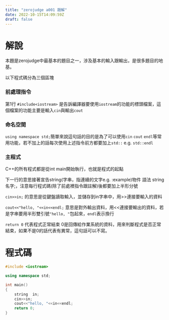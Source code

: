 ```yaml
---
title: "zerojudge a001 題解"
date: 2022-10-15T14:09:59Z
draft: false 
---
```


# 解說

本題是zerojudge中最基本的題目之一，涉及基本的輸入跟輸出，是很多題目的地基。

以下程式碼分為三個區塊 

### 前處理指令

第1行 `#include<iostream>` 是告訴編譯器要使用`iostream`的功能的標頭檔案，這個檔案的功能主要是輸入`cin`與輸出`cout`

### 命名空間

`using namespace std;`簡單來說這句話的目的是為了可以使用`cin` `cout` `endl`等常用功能，若不加上的話每次使用上述指令前方都要加上`std::` e.g. `std::endl`

### 主程式

C++的所有程式都是從int main開始執行，也就是程式的起點

下一行的意思接著宣告string(字串，指連續的文字e.g. :example)物件 語法 string 名字;，注意每行程式碼(除了前處裡指令跟註解)後都要加上半形分號

`cin>>in;` 的意思是從鍵盤讀取輸入，並儲存到in字串中，用>>連接要輸入的資料

`cout<<"hello, "<<in<<endl;` 意思是對外輸出資料，用<<連接要輸出的資料，若是字串要用半形雙引號`"hello, "`包起來，`endl`表示換行

`return 0` 代表程式正常結束 0是回傳給作業系統的資料，用來判斷程式是否正常結束，如果不是0的話代表有異常，這句話可以不寫。

# 程式碼

```c++
#include <iostream>

using namespace std;

int main()
{
    string  in;
    cin>>in;
    cout<<"hello, "<<in<<endl;
    return 0;
}
```

